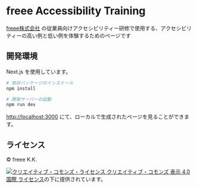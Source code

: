 # freee Accessibility Training

[freee株式会社](https://corp.freee.co.jp/) の従業員向けアクセシビリティー研修で使用する、アクセシビリティーの高い例と低い例を体験するためのページです


## 開発環境

Next.js を使用しています。


```bash
# 依存パッケージのインストール
npm install

# 開発サーバーの起動
npm run dev
```

[http://localhost:3000](http://localhost:3000) にて、ローカルで生成されたページを見ることができます。

## ライセンス

© freee K.K.

<a rel="license" href="http://creativecommons.org/licenses/by/4.0/">
  <img
    alt="クリエイティブ・コモンズ・ライセンス"
    style={{ borderWidth: 0 }}
    src="https://i.creativecommons.org/l/by/4.0/88x31.png"
  />
</a>
<a rel="license" href="http://creativecommons.org/licenses/by/4.0/">クリエイティブ・コモンズ 表示 4.0 国際 ライセンス</a>の下に提供されています。
